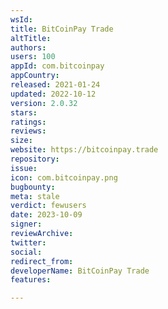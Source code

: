 ```yaml
---
wsId: 
title: BitCoinPay Trade
altTitle: 
authors: 
users: 100
appId: com.bitcoinpay
appCountry: 
released: 2021-01-24
updated: 2022-10-12
version: 2.0.32
stars: 
ratings: 
reviews: 
size: 
website: https://bitcoinpay.trade
repository: 
issue: 
icon: com.bitcoinpay.png
bugbounty: 
meta: stale
verdict: fewusers
date: 2023-10-09
signer: 
reviewArchive: 
twitter: 
social: 
redirect_from: 
developerName: BitCoinPay Trade
features: 

---
```


